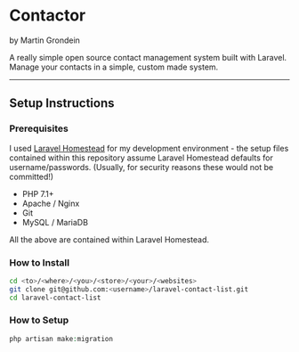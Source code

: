# Contactor

by Martin Grondein

A really simple open source contact management system built with Laravel. Manage your contacts in a simple, custom made system.

---

## Setup Instructions

### Prerequisites

I used [Laravel Homestead](https://github.com/laravel/homestead) for my development environment - the setup files contained within this repository assume Laravel Homestead defaults for username/passwords. (Usually, for security reasons these would not be committed!)

- PHP 7.1+
- Apache / Nginx
- Git
- MySQL / MariaDB

All the above are contained within Laravel Homestead.

### How to Install

``` bash
cd <to>/<where>/<you>/<store>/<your>/<websites>
git clone git@github.com:<username>/laravel-contact-list.git
cd laravel-contact-list
```

### How to Setup

``` php
php artisan make:migration
```